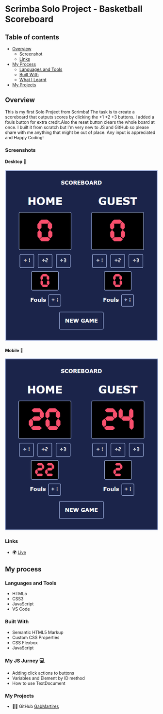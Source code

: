 # Scrimba Solo Project - Basketball Scoreboard

## Table of contents

- [Overview](#overview)
  - [Screenshot](#screenshot)
  - [Links](#links)
- [My Process](#my-process)
  - [Languages and Tools](#languages-and-tools)
  - [Built With](#built-with)
  - [What I Learnt](#my-js-jurney)  
- [My Projects](#my-projects)

## Overview
This is my first Solo Project from Scrimba! The task is to create a scoreboard that outputs scores by clicking the +1 +2 +3 buttons. I added a fouls button for extra credit.Also the reset button clears the whole board at once. I built it from scratch but I'm very new to JS and GitHub so please share with me anything that might be out of place. Any input is appreciated and Happy Coding!
### Screenshots

#### Desktop 📸

![Scoreboard Empty View](https://raw.githubusercontent.com/gabmartires/SoloProject-Scoreboard/home/images/empty-state.png)

#### Mobile 📸

![Scoreboard Working View](https://raw.githubusercontent.com/gabmartires/SoloProject-Scoreboard/home/images/working-state.png)

### Links

- 🌍 [Live](https://scrimba-gm-scoreboard.netlify.app/)

## My process

### Languages and Tools

- HTML5
- CSS3
- JavaScript
- VS Code

### Built With 

- Semantic HTML5 Markup
- Custom CSS Properties
- CSS Flexbox
- JavaScript

### My JS Jurney 💻

- Adding click actions to buttons
- Variables and Element by ID method
- How to use TextDocument

### My Projects
- 👦🏽 GitHub [GabMartires](https://github.com/gabmartires)
